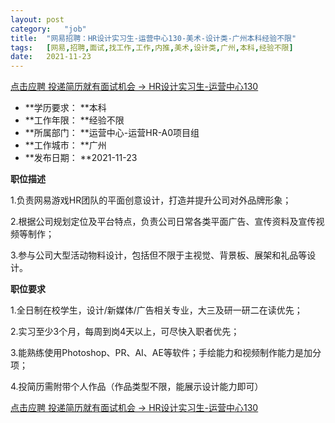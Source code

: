 ```yaml
---
layout:	post
category:	"job"
title:	"网易招聘：HR设计实习生-运营中心130-美术-设计类-广州本科经验不限"
tags:	[网易,招聘,面试,找工作,工作,内推,美术,设计类,广州,本科,经验不限]
date:	2021-11-23
---
```


[点击应聘 投递简历就有面试机会 ->  HR设计实习生-运营中心130](http://mobile.bole.netease.com/bole/boleDetail?id=34845&employeeId=346f03c3cda5f04c&key=all)



- **学历要求： **本科
- **工作年限： **经验不限
- **所属部门： **运营中心-运营HR-A0项目组
- **工作城市： **广州
- **发布日期： **2021-11-23



**职位描述**

1.负责网易游戏HR团队的平面创意设计，打造并提升公司对外品牌形象；

2.根据公司规划定位及平台特点，负责公司日常各类平面广告、宣传资料及宣传视频等制作；

3.参与公司大型活动物料设计，包括但不限于主视觉、背景板、展架和礼品等设计。



**职位要求**

1.全日制在校学生，设计/新媒体/广告相关专业，大三及研一研二在读优先；

2.实习至少3个月，每周到岗4天以上，可尽快入职者优先；

3.能熟练使用Photoshop、PR、AI、AE等软件；手绘能力和视频制作能力是加分项；

4.投简历需附带个人作品（作品类型不限，能展示设计能力即可）



[点击应聘 投递简历就有面试机会 ->  HR设计实习生-运营中心130](http://mobile.bole.netease.com/bole/boleDetail?id=34845&employeeId=346f03c3cda5f04c&key=all)